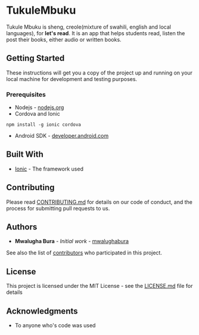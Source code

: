 # TukuleMbuku

Tukule Mbuku is sheng, creole(mixture of swahili, english and local languages), for **let's read**. It is an app that helps students read, listen the post their books, either audio or written books.

## Getting Started

These instructions will get you a copy of the project up and running on your local machine for development and testing purposes.

### Prerequisites

 * Nodejs - [nodejs.org](https://nodejs.org/en/ "NodeJS Official Site")
 * Cordova and Ionic
```
npm install -g ionic cordova
```
 * Android SDK - [developer.android.com](https://developer.android.com/studio/)

## Built With

* [Ionic](https://ionicframework.com/) - The framework used

## Contributing

Please read [CONTRIBUTING.md](https://gist.github.com/PurpleBooth/b24679402957c63ec426) for details on our code of conduct, and the process for submitting pull requests to us.


## Authors

* **Mwalugha Bura** - *Initial work* - [mwalughabura](https://github.com/mwalughabura)

See also the list of [contributors](https://github.com/tunapanda/tukulembuku/contributors) who participated in this project.

## License

This project is licensed under the MIT License - see the [LICENSE.md](LICENSE.md) file for details

## Acknowledgments

* To anyone who's code was used
